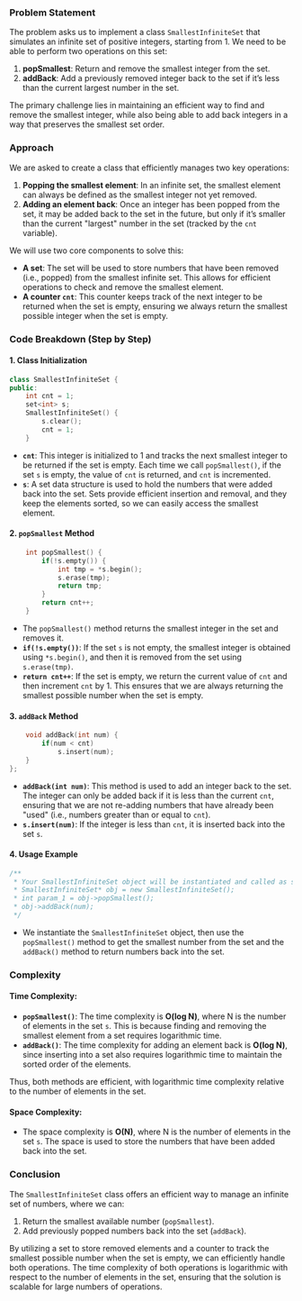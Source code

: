 ### Problem Statement

The problem asks us to implement a class `SmallestInfiniteSet` that simulates an infinite set of positive integers, starting from 1. We need to be able to perform two operations on this set:
1. **popSmallest**: Return and remove the smallest integer from the set.
2. **addBack**: Add a previously removed integer back to the set if it’s less than the current largest number in the set.

The primary challenge lies in maintaining an efficient way to find and remove the smallest integer, while also being able to add back integers in a way that preserves the smallest set order.

### Approach

We are asked to create a class that efficiently manages two key operations:
1. **Popping the smallest element**: In an infinite set, the smallest element can always be defined as the smallest integer not yet removed.
2. **Adding an element back**: Once an integer has been popped from the set, it may be added back to the set in the future, but only if it’s smaller than the current "largest" number in the set (tracked by the `cnt` variable).

We will use two core components to solve this:
- **A set**: The set will be used to store numbers that have been removed (i.e., popped) from the smallest infinite set. This allows for efficient operations to check and remove the smallest element.
- **A counter `cnt`**: This counter keeps track of the next integer to be returned when the set is empty, ensuring we always return the smallest possible integer when the set is empty.

### Code Breakdown (Step by Step)

#### 1. **Class Initialization**
```cpp
class SmallestInfiniteSet {
public:
    int cnt = 1;
    set<int> s;
    SmallestInfiniteSet() {
        s.clear();
        cnt = 1;
    }
```
- **`cnt`**: This integer is initialized to 1 and tracks the next smallest integer to be returned if the set is empty. Each time we call `popSmallest()`, if the set `s` is empty, the value of `cnt` is returned, and `cnt` is incremented.
- **`s`**: A set data structure is used to hold the numbers that were added back into the set. Sets provide efficient insertion and removal, and they keep the elements sorted, so we can easily access the smallest element.

#### 2. **`popSmallest` Method**
```cpp
    int popSmallest() {
        if(!s.empty()) {
            int tmp = *s.begin();
            s.erase(tmp);
            return tmp;            
        }
        return cnt++;
    }
```
- The `popSmallest()` method returns the smallest integer in the set and removes it.
- **`if(!s.empty())`**: If the set `s` is not empty, the smallest integer is obtained using `*s.begin()`, and then it is removed from the set using `s.erase(tmp)`.
- **`return cnt++`**: If the set is empty, we return the current value of `cnt` and then increment `cnt` by 1. This ensures that we are always returning the smallest possible number when the set is empty.

#### 3. **`addBack` Method**
```cpp
    void addBack(int num) {
        if(num < cnt)
            s.insert(num);
    }
};
```
- **`addBack(int num)`**: This method is used to add an integer back to the set. The integer can only be added back if it is less than the current `cnt`, ensuring that we are not re-adding numbers that have already been "used" (i.e., numbers greater than or equal to `cnt`).
- **`s.insert(num)`**: If the integer is less than `cnt`, it is inserted back into the set `s`.

#### 4. **Usage Example**
```cpp
/**
 * Your SmallestInfiniteSet object will be instantiated and called as such:
 * SmallestInfiniteSet* obj = new SmallestInfiniteSet();
 * int param_1 = obj->popSmallest();
 * obj->addBack(num);
 */
```
- We instantiate the `SmallestInfiniteSet` object, then use the `popSmallest()` method to get the smallest number from the set and the `addBack()` method to return numbers back into the set.

### Complexity

#### Time Complexity:
- **`popSmallest()`**: The time complexity is **O(log N)**, where N is the number of elements in the set `s`. This is because finding and removing the smallest element from a set requires logarithmic time.
- **`addBack()`**: The time complexity for adding an element back is **O(log N)**, since inserting into a set also requires logarithmic time to maintain the sorted order of the elements.

Thus, both methods are efficient, with logarithmic time complexity relative to the number of elements in the set.

#### Space Complexity:
- The space complexity is **O(N)**, where N is the number of elements in the set `s`. The space is used to store the numbers that have been added back into the set.

### Conclusion

The `SmallestInfiniteSet` class offers an efficient way to manage an infinite set of numbers, where we can:
1. Return the smallest available number (`popSmallest`).
2. Add previously popped numbers back into the set (`addBack`).

By utilizing a set to store removed elements and a counter to track the smallest possible number when the set is empty, we can efficiently handle both operations. The time complexity of both operations is logarithmic with respect to the number of elements in the set, ensuring that the solution is scalable for large numbers of operations.